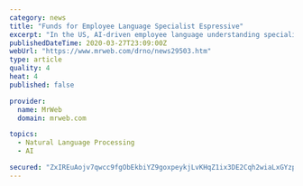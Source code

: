 ```yaml
---
category: news
title: "Funds for Employee Language Specialist Espressive"
excerpt: "In the US, AI-driven employee language understanding specialist Espressive has raised $30m in a Series B round of funding, which it will use to expand its natural language processing engine and its Barista 'employee language cloud' (ELC). The ELC provides a personalized response to commonly asked questions, with the ability to understand 750 ..."
publishedDateTime: 2020-03-27T23:09:00Z
webUrl: "https://www.mrweb.com/drno/news29503.htm"
type: article
quality: 4
heat: 4
published: false

provider:
  name: MrWeb
  domain: mrweb.com

topics:
  - Natural Language Processing
  - AI

secured: "ZxIREuAojv7qwcc9fgObEkbiYZ9goxpeykjLvKHqZ1ix3DE2Cqh2wiaLxGYzpATG3bYfZ0wz2OjooKjFthsEWzYIiHnbtUHY8IOJ3skbcn1txHK9H9ZHR/rD5xZCBWpoe4bQ5yOkaXzioZuEWq9+0s+J4JFpehosLo5wlzSozPR/2USk6rsM0N252EzGx/OjceynI9CsYK3KXChLzAoW0JhKxKqQ6lUsUcOx+L8dHnQy6i2WYp1cpP1UkE7xc51c1t6AwPfNZKjWrdqC9qzRUapPz11DYFyw5gBCWWiKcxZuCG/cbyAoZqbfsi2OgQV1;S/Org8jT0glvu/gcWGW06A=="
---
```


